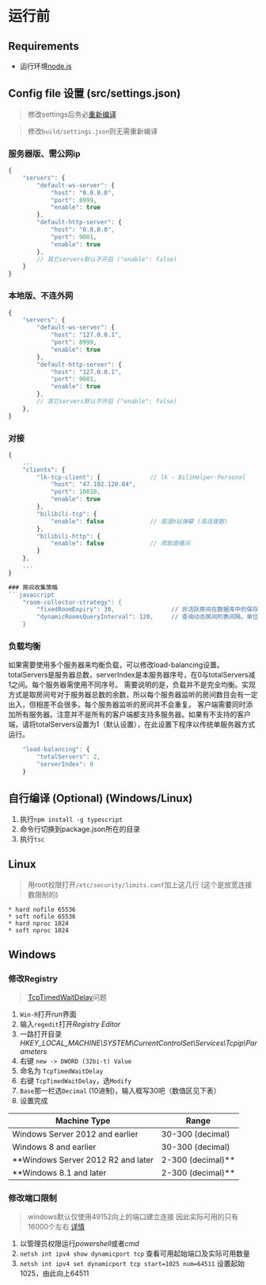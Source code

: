 # 运行前

## Requirements
 - 运行环境[node.js](https://nodejs.org/en/download/)

## Config file 设置 (src/settings.json)
> 修改settings后务必[重新编译](#自行编译-optional-windowslinux)

> 修改`build/settings.json`则无需重新编译

### 服务器版、需公网ip
```javascript
{
    "servers": {
        "default-ws-server": {
            "host": "0.0.0.0",
            "port": 8999,
            "enable": true
        },
        "default-http-server": {
            "host": "0.0.0.0",
            "port": 9001,
            "enable": true
        },
        // 其它servers默认不开启 ("enable": false)
    }
}
```

### 本地版、不连外网
```javascript
{
    "servers": {
        "default-ws-server": {
            "host": "127.0.0.1",
            "port": 8999,
            "enable": true
        },
        "default-http-server": {
            "host": "127.0.0.1",
            "port": 9001,
            "enable": true
        },
        // 其它servers默认不开启 ("enable": false)
    },
}
```

### 对接

```javascript
{
    ...
    "clients": {
        "lk-tcp-client": {              // lk - BiliHelper-Personal
            "host": "47.102.120.84",
            "port": 10010,
            "enable": true
        },
        "bilibili-tcp": {
            "enable": false             // 直连b站弹幕 (高连接数)
        },
        "bilibili-http": {
            "enable": false             // 爬取直播间
        }
    },
    ...
}

### 房间收集策略
```javascript
    "room-collector-strategy": {
        "fixedRoomExpiry": 30,                // 非活跃房间在数据库中的保存天数
        "dynamicRoomsQueryInterval": 120,     // 查询动态房间列表间隔，单位为秒
    }
```

### 负载均衡
如果需要使用多个服务器来均衡负载，可以修改load-balancing设置。totalServers是服务器总数，serverIndex是本服务器序号，在0与totalServers减1之间。每个服务器需使用不同序号。
需要说明的是，负载并不是完全均衡。实现方式是取房间号对于服务器总数的余数，所以每个服务器监听的房间数目会有一定出入，但相差不会很多。每个服务器监听的房间并不会重复。
客户端需要同时添加所有服务器。注意并不是所有的客户端都支持多服务器。如果有不支持的客户端，请将totalServers设置为1（默认设置），在此设置下程序以传统单服务器方式运行。
```javascript
    "load-balancing": {
        "totalServers": 2,
        "serverIndex": 0
    }
```

## 自行编译 (Optional) (Windows/Linux)
1. 执行`npm install -g typescript`
2. 命令行切换到package.json所在的目录
3. 执行`tsc`

## Linux
> 用root权限打开`/etc/security/limits.conf`加上这几行 (这个是放宽连接数限制的)
```
* hard nofile 65536
* soft nofile 65536
* hard nproc 1024
* soft nproc 1024
```

## Windows

### 修改Registry
> [TcpTimedWaitDelay](https://docs.microsoft.com/en-us/biztalk/technical-guides/settings-that-can-be-modified-to-improve-network-performance)问题
1. `Win-R`打开*run*界面
2. 输入`regedit`打开*Registry Editor*
3. 一路打开目录 *HKEY_LOCAL_MACHINE\SYSTEM\CurrentControlSet\Services\Tcpip\Parameters*
4. 右键 `new -> DWORD (32bi-t) Value`
5. 命名为 `TcpTimedWaitDelay`
6. 右键 `TcpTimedWaitDelay`，选`Modify`
7. `Base`那一栏选`Decimal` (10进制)，输入框写30吧（数值区见下表）
8. 设置完成

| Machine Type                              | Range                 |
|-------------------------------------------|-----------------------|
| Windows Server 2012 and earlier           | 30-300 (decimal)      |
| Windows 8 and earlier                     | 30-300 (decimal)      |
| **Windows Server 2012 R2 and later        | 2-300 (decimal)**     |
| **Windows 8.1 and later                   | 2-300 (decimal)**     |

### 修改端口限制
> windows默认仅使用49152向上的端口建立连接 因此实际可用的只有16000个左右 [详情](https://docs.microsoft.com/en-us/windows/client-management/troubleshoot-tcpip-port-exhaust)
1. 以管理员权限运行*powershell*或者*cmd*
2. `netsh int ipv4 show dynamicport tcp` 查看可用起始端口及实际可用数量
3. `netsh int ipv4 set dynamicport tcp start=1025 num=64511` 设置起始1025，由此向上64511
